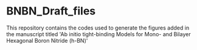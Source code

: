 # BNBN_Draft_files

This repository contains the codes used to generate the figures added in the manuscript titled 'Ab initio tight-binding Models for Mono- and Bilayer Hexagonal Boron Nitride (h-BN)'
